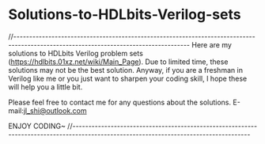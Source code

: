 # Solutions-to-HDLbits-Verilog-sets
//-------------------------------------------------------------------------------------------------------------------------------------
Here are my solutions to HDLbits Verilog problem sets (https://hdlbits.01xz.net/wiki/Main_Page).
Due to limited time, these solutions may not be the best solution. 
Anyway, if you are a freshman in Verilog like me or you just want to sharpen your coding skill, I hope these will help you a little bit.

Please feel free to contact me for any questions about the solutions.
E-mail:jl_shi@outlook.com

ENJOY CODING~
//--------------------------------------------------------------------------------------------------------------------------------------

